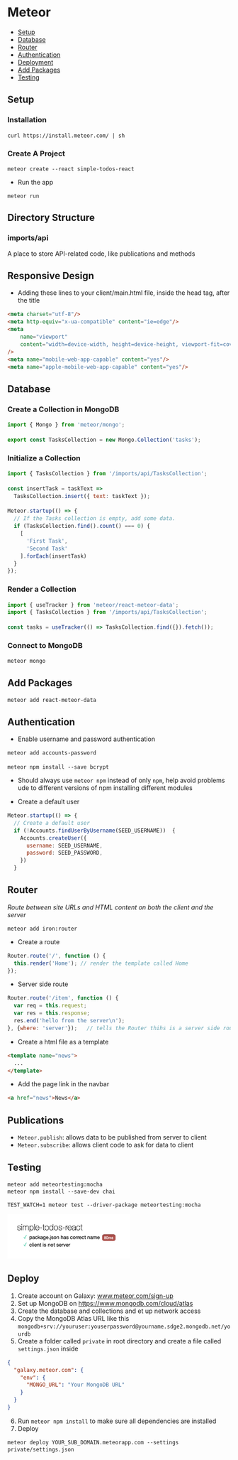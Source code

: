 # Meteor
- [Setup](#setup)
- [Database](#database)
- [Router](#router)
- [Authentication](#authentication)
- [Deployment](#deployment)
- [Add Packages](#add-packages)
- [Testing](#testing)

## Setup
### Installation
```shell
curl https://install.meteor.com/ | sh
```

### Create A Project
```shell
meteor create --react simple-todos-react
```
- Run the app
```shell
meteor run
```

## Directory Structure

### imports/api
A place to store API-related code, like publications and methods

## Responsive Design
- Adding these lines to your client/main.html file, inside the head tag, after the title
```html
<meta charset="utf-8"/>
<meta http-equiv="x-ua-compatible" content="ie=edge"/>
<meta
    name="viewport"
    content="width=device-width, height=device-height, viewport-fit=cover, initial-scale=1, maximum-scale=1, minimum-scale=1, user-scalable=no"
/>
<meta name="mobile-web-app-capable" content="yes"/>
<meta name="apple-mobile-web-app-capable" content="yes"/>
```

## Database
### Create a Collection in MongoDB
```jsx
import { Mongo } from 'meteor/mongo';
 
export const TasksCollection = new Mongo.Collection('tasks');
```
### Initialize a Collection
```jsx
import { TasksCollection } from '/imports/api/TasksCollection';

const insertTask = taskText =>
  TasksCollection.insert({ text: taskText });

Meteor.startup(() => {
  // If the Tasks collection is empty, add some data.
  if (TasksCollection.find().count() === 0) {
    [
      'First Task',
      'Second Task'
    ].forEach(insertTask)
  }
});
```
### Render a Collection
```jsx
import { useTracker } from 'meteor/react-meteor-data';
import { TasksCollection } from '/imports/api/TasksCollection';

const tasks = useTracker(() => TasksCollection.find({}).fetch());
```

### Connect to MongoDB
```shell
meteor mongo
```

## Add Packages
```shell
meteor add react-meteor-data
```

## Authentication
- Enable username and password authentication
```shell
meteor add accounts-password

meteor npm install --save bcrypt
```
- Should always use `meteor npm` instead of only `npm`, help avoid problems ude to different versions of npm installing different modules

- Create a default user
```jsx
Meteor.startup(() => {
  // Create a default user 
  if (!Accounts.findUserByUsername(SEED_USERNAME))  {
    Accounts.createUser({
      username: SEED_USERNAME,
      password: SEED_PASSWORD,
    })
  }
```

## Router
_Route between site URLs and HTML content on both the client and the server_
```shell
meteor add iron:router
```
- Create a route
```js
Router.route('/', function () {
  this.render('Home'); // render the template called Home
});
```
- Server side route
```js
Router.route('/item', function () {
  var req = this.request;
  var res = this.response;
  res.end('hello from the server\n');
}, {where: 'server'});   // tells the Router thihs is a server side route
```

- Create a html file as a template

```html
<template name="news">
  ...
</template>
```

- Add the page link in the navbar
```html
<a href="news">News</a>
```

## Publications
- `Meteor.publish`: allows data to be published from server to client
- `Meteor.subscribe`: allows client code to ask for data to client

## Testing
```shell
meteor add meteortesting:mocha
meteor npm install --save-dev chai
```

```shell
TEST_WATCH=1 meteor test --driver-package meteortesting:mocha
```

<img src="test.png" height="100px">


## Deploy
1. Create account on Galaxy: www.meteor.com/sign-up
2. Set up MongoDB on https://www.mongodb.com/cloud/atlas
3. Create the database and collections and et up network access
4. Copy the MongoDB Atlas URL like this `mongodb+srv://youruser:youserpassword@yourname.sdge2.mongodb.net/yourdb`
5. Create a folder called `private` in root directory and create a file called `settings.json` inside
```json
{
  "galaxy.meteor.com": {
    "env": {
      "MONGO_URL": "Your MongoDB URL"
    }
  }
}
```
6. Run `meteor npm install` to make sure all dependencies are installed
7. Deploy
```shell
meteor deploy YOUR_SUB_DOMAIN.meteorapp.com --settings private/settings.json
```
